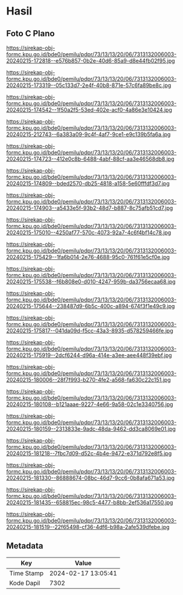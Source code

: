 # Hasil

## Foto C Plano

https://sirekap-obj-formc.kpu.go.id/bde0/pemilu/pdpr/73/13/13/20/06/7313132006003-20240215-172818--e576b857-0b2e-40d6-85a9-d8e44fb02f95.jpg

https://sirekap-obj-formc.kpu.go.id/bde0/pemilu/pdpr/73/13/13/20/06/7313132006003-20240215-173319--05c133d7-2e4f-40b8-871e-57c6fa89be8c.jpg

https://sirekap-obj-formc.kpu.go.id/bde0/pemilu/pdpr/73/13/13/20/06/7313132006003-20240215-174542--1f50a2f5-53ed-402e-acf0-4a86e3e10424.jpg

https://sirekap-obj-formc.kpu.go.id/bde0/pemilu/pdpr/73/13/13/20/06/7313132006003-20240215-212743--6a383a09-9c4f-4af7-9ce1-e9c139b5fa6a.jpg

https://sirekap-obj-formc.kpu.go.id/bde0/pemilu/pdpr/73/13/13/20/06/7313132006003-20240215-174723--412e0c8b-6488-4abf-88cf-aa3e46568db8.jpg

https://sirekap-obj-formc.kpu.go.id/bde0/pemilu/pdpr/73/13/13/20/06/7313132006003-20240215-174809--bded2570-db25-4818-a158-5e60fffdf3d7.jpg

https://sirekap-obj-formc.kpu.go.id/bde0/pemilu/pdpr/73/13/13/20/06/7313132006003-20240215-174903--a5433e5f-93b2-48d7-b887-8c75afb51cd7.jpg

https://sirekap-obj-formc.kpu.go.id/bde0/pemilu/pdpr/73/13/13/20/06/7313132006003-20240215-175010--4250af77-570c-4073-92a7-4c6f4bf14c78.jpg

https://sirekap-obj-formc.kpu.go.id/bde0/pemilu/pdpr/73/13/13/20/06/7313132006003-20240215-175429--1fa6b014-2e76-4688-95c0-761f61e5cf0e.jpg

https://sirekap-obj-formc.kpu.go.id/bde0/pemilu/pdpr/73/13/13/20/06/7313132006003-20240215-175538--f6b808e0-d010-4247-959b-da3756ecaa68.jpg

https://sirekap-obj-formc.kpu.go.id/bde0/pemilu/pdpr/73/13/13/20/06/7313132006003-20240215-175644--238487d9-6b5c-400c-a894-674f3f1e49c9.jpg

https://sirekap-obj-formc.kpu.go.id/bde0/pemilu/pdpr/73/13/13/20/06/7313132006003-20240215-175817--041da09d-f5cc-43a3-8935-d578259466fe.jpg

https://sirekap-obj-formc.kpu.go.id/bde0/pemilu/pdpr/73/13/13/20/06/7313132006003-20240215-175919--2dcf6244-d96a-414e-a3ee-aee448f39ebf.jpg

https://sirekap-obj-formc.kpu.go.id/bde0/pemilu/pdpr/73/13/13/20/06/7313132006003-20240215-180006--28f7f993-b270-4fe2-a568-fa630c22c151.jpg

https://sirekap-obj-formc.kpu.go.id/bde0/pemilu/pdpr/73/13/13/20/06/7313132006003-20240215-180108--b121aaae-9227-4e66-9a58-02c1e3340756.jpg

https://sirekap-obj-formc.kpu.go.id/bde0/pemilu/pdpr/73/13/13/20/06/7313132006003-20240215-180159--2313833e-9adc-48da-9462-dd3ca8069e01.jpg

https://sirekap-obj-formc.kpu.go.id/bde0/pemilu/pdpr/73/13/13/20/06/7313132006003-20240215-181218--7fbc7d09-d52c-4b4e-9472-e371d792e8f5.jpg

https://sirekap-obj-formc.kpu.go.id/bde0/pemilu/pdpr/73/13/13/20/06/7313132006003-20240215-181330--86888674-08bc-46d7-9cc6-0b8afa671a53.jpg

https://sirekap-obj-formc.kpu.go.id/bde0/pemilu/pdpr/73/13/13/20/06/7313132006003-20240215-181435--658815ec-98c5-4477-b8bb-2ef536a17550.jpg

https://sirekap-obj-formc.kpu.go.id/bde0/pemilu/pdpr/73/13/13/20/06/7313132006003-20240215-181519--22f65498-cf36-4df6-b98a-2afe539dfebe.jpg


## Metadata

| Key        | Value               |
| ---------- | ------------------- |
| Time Stamp | 2024-02-17 13:05:41 |
| Kode Dapil | 7302                |



